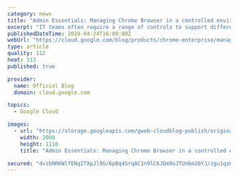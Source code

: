 ```yaml
---
category: news
title: "Admin Essentials: Managing Chrome Browser in a controlled environment"
excerpt: "IT teams often require a range of controls to support different groups and users. In some cases, users need more permissions and access based on their role. Other situations might call for more restrictive measures, with limited access or heightened security measures. These tighter controls can be driven"
publishedDateTime: 2020-04-24T16:00:00Z
webUrl: "https://cloud.google.com/blog/products/chrome-enterprise/managing-chrome-browser-in-a-controlled-environment/"
type: article
quality: 112
heat: 113
published: true

provider:
  name: Official Blog
  domain: cloud.google.com

topics:
  - Google Cloud

images:
  - url: "https://storage.googleapis.com/gweb-cloudblog-publish/original_images/ChromeEnterpriseSeries-01.png"
    width: 2000
    height: 1110
    title: "Admin Essentials: Managing Chrome Browser in a controlled environment"

secured: "dvzbNRKWlfENqITXpJl9G/6pBq4SrqAC1n9lC6JDm9oJTUnkm20YJ/zgu1qsHuKoZ2Wz7Jz37Lh01wndrZ2r8EnwIMZlQdlQh7szZUv/9rzvAyLlHlRppamQcRBD7uObP2RIAiFFdyRU2xrbRafT57bDR6LOEOkTHwQlJtKMSnRLNBEO0WdSEa0ZaFWVIMKzsdP1Q1xTYaGYw9mFSk3uqb/gv4CweELqtHfgA1VJTFNuTYDAvVSy7HBZRpsVgtEa4LJFz2bW6LccRKbuRyiLHYytrUO8Pr1hhn49OWsfSxbOomu5eXNXC6liBQuOmziM;cRFBMhCwerrOzEL8WD0WSQ=="
---
```


